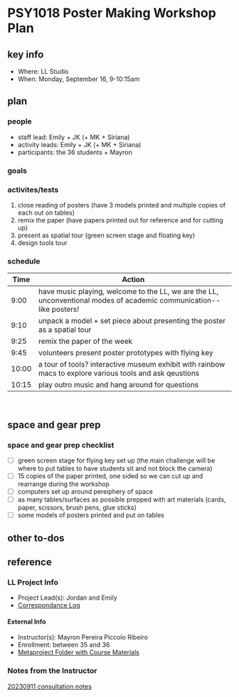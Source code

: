 # PSY1018 Poster Making Workshop Plan

## key info
- Where: LL Studio
- When: Monday, September 16, 9-10:15am

## plan

### people
* staff lead: Emily + JK (+ MK + Siriana)
* activity leads: Emily + JK (+ MK + Siriana) 
* participants: the 36 students + Mayron
### goals
### activites/tests
1. close reading of posters (have 3 models printed and multiple copies of each out on tables)
2. remix the paper (have papers printed out for reference and for cutting up)
3. present as spatial tour (green screen stage and floating key)
4. design tools tour
### schedule

| Time | Action |  
| -------- | -------- | 
| 9:00    |  have music playing, welcome to the LL, we are the LL, unconventional modes of academic communication--like posters!    | 
| 9:10     |  unpack a model + set piece about presenting the poster as a spatial tour    | 
| 9:25     |  remix the paper of the week    | 
| 9:45     |  volunteers present poster prototypes with flying key  | 
| 10:00     |  a tour of tools? interactive museum exhibit with rainbow macs to explore various tools and ask qeustions  | 
| 10:15     |  play outro music and hang around for questions    |  
 
## space and gear prep

### space and gear prep checklist
- [ ] green screen stage for flying key set up (the main challenge will be where to put tables to have students sit and not block the camera)
- [ ] 15 copies of the paper printed, one sided so we can cut up and rearrange during the workshop
- [ ] computers set up around pereiphery of space
- [ ] as many tables/surfaces as possible prepped with art materials (cards, paper, scissors, brush pens, glue sticks)
- [ ] some models of posters printed and put on tables

## other to-dos

## reference
### LL Project Info
* Project Lead(s): Jordan and Emily
* [Correspondance Log](https://drive.google.com/drive/folders/1pFVWbWEH7-11aUs-FzefCSRSaVt30_kF?usp=drive_link)

#### External Info
* Instructor(s): Mayron Pereira Piccolo Ribeiro
* Enrollment: between 35 and 36
* [Metaproject Folder with Course Materials](https://drive.google.com/drive/folders/1fs1oOJ8GHVzX9KyLNg2zajvuSn3Hz4UH)
### Notes from the Instructor
[20230911 consultation notes](https://docs.google.com/document/d/1ImWx8NY0ujt4jvvNsNF0ibIVHCVY8CmboAvV7vTK5vQ/edit#heading=h.pcwyatezkrpg)
